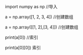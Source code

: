 import numpy as np //导入

a = np.array([1, 2, 3, 4]) //创建数组

a = np.array([[1, 2],[3, 4]]) //创建数组

print(a[0]) //索引

print(a[0][0]) 索引